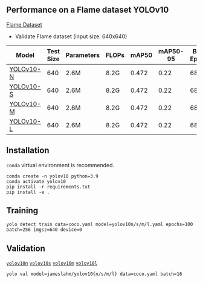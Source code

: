 ## Performance on a Flame dataset YOLOv10
[Flame Dataset](https://drive.google.com/file/d/13GZaa0A62msXdcS6z9_9k1aLfSh41d-F/view?usp=drive_link)
- Validate Flame dataset (input size: 640x640)
  
| Model       | Test Size   | Parameters  | FLOPs       | mAP50       |   mAP50-95 | Best Epoch |
| ----------- | ----------- | ----------- | ----------- | ----------- |----------- |----------- |
| [YOLOv10-N](https://github.com/ultralytics/assets/releases/download/v8.2.0/yolov10n.pt)   |      640    |      2.6M   |      8.2G   |    0.472    |        0.22 |       68 |
| [YOLOv10-S](https://github.com/ultralytics/assets/releases/download/v8.2.0/yolov10s.pt)   |      640    |      2.6M   |      8.2G   |    0.472    |        0.22 |       68 |
| [YOLOv10-M](https://github.com/ultralytics/assets/releases/download/v8.2.0/yolov10m.pt)   |      640    |      2.6M   |      8.2G   |    0.472    |        0.22 |       68 |
| [YOLOv10-L](https://github.com/ultralytics/assets/releases/download/v8.2.0/yolov10l.pt)   |      640    |      2.6M   |      8.2G   |    0.472    |        0.22 |       68 |

## Installation
`conda` virtual environment is recommended. 
```
conda create -n yolov10 python=3.9
conda activate yolov10
pip install -r requirements.txt
pip install -e .
```

## Training 
```
yolo detect train data=coco.yaml model=yolov10n/s/m/l.yaml epochs=100 batch=256 imgsz=640 device=0
```

## Validation
[`yolov10n`](https://github.com/ultralytics/assets/releases/download/v8.2.0/yolov10n.pt)  [`yolov10s`](https://github.com/ultralytics/assets/releases/download/v8.2.0/yolov10s.pt)  [`yolov10m`](https://github.com/ultralytics/assets/releases/download/v8.2.0/yolov10m.pt)  [`yolov10l`](https://github.com/ultralytics/assets/releases/download/v8.2.0/yolov10l.pt)   
```
yolo val model=jameslahm/yolov10{n/s/m/l} data=coco.yaml batch=16
```




